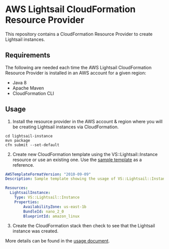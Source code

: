 # AWS Lightsail CloudFormation Resource Provider

This repository contains a CloudFormation Resource Provider to create Lightsail instances.

## Requirements
The following are needed each time the AWS Lightsail CloudFormation Resource Provider is installed in an AWS account for a given region:
- Java 8
- Apache Maven
- CloudFormation CLI

## Usage

1. Install the resource provider in the AWS account & region where you will be creating Lightsail instances via CloudFormation.
```
cd lightsail-instance
mvn package
cfn submit --set-default
```

2. Create new CloudFormation template using the VS::Lightsail::Instance resource or use an existing one.  Use the [sample template](https://github.com/vinayselvaraj/aws-cloudformation-resource-providers-lightsail/blob/master/lightsail-instance/sample.yaml) as a reference.

```yaml
AWSTemplateFormatVersion: "2010-09-09"
Description: Sample template showing the usage of VS::Lightsail::Instance

Resources:
  LightsailInstance:
    Type: VS::Lightsail::Instance
    Properties:
        AvailabilityZone: us-east-1b
        BundleId: nano_2_0
        BlueprintId: amazon_linux
```

3. Create the CloudFormation stack then check to see that the Lightsail instance was created.

More details can be found in the [usage document](https://github.com/vinayselvaraj/aws-cloudformation-resource-providers-lightsail/blob/master/lightsail-instance/docs/README.md).
